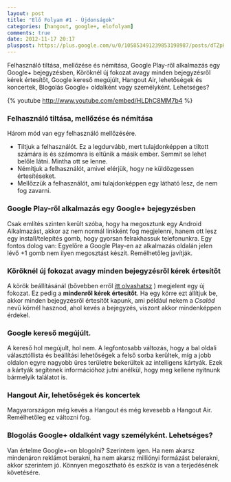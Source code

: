 ```yaml
---
layout: post
title: "Elő Folyam #1 - Újdonságok"
categories: [hangout, google+, elofolyam]
comments: true
date: 2012-11-17 20:17
pluspost: https://plus.google.com/u/0/105853491239853198987/posts/dTZpHLL4nWk
---
```


Felhasználó tiltása, mellőzése és némítása, Google Play-ről alkalmazás egy Google+
bejegyzésben, Köröknél új fokozat avagy minden bejegyzésről kérek értesítőt, Google kereső
megújúlt, Hangout Air, lehetőségek és koncertek, Blogolás Google+ oldalként vagy
személyként. Lehetséges?

<!--more-->

{% youtube http://www.youtube.com/embed/HLDhC8MM7b4 %}

### Felhasználó tiltása, mellőzése és némítása

Három mód van egy felhasználó mellőzésére.

* Tiltjuk a felhasználót. Ez a legdurvább, mert tulajdonképpen a tiltott számára is és számomra is eltűnik
a másik ember. Semmit se lehet belőle látni. Mintha ott se lenne.
* Némítjuk a felhasználót, amivel elérjük, hogy ne küldözgessen értesítéseket.
* Mellőzzük a felhasználót, ami tulajdonképpen egy látható lesz, de nem fog zavarni.

### Google Play-ről alkalmazás egy Google+ bejegyzésben

Csak említés szinten került szóba, hogy ha megosztunk egy Android Alkalmazást,
akkor az nem normál linkként fog megjelenni, hanem ott lesz egy install/telepítés gomb,
hogy gyorsan felrakhassuk telefonunkra. Egy fontos dolog van: Egyelőre a Google Play-en
az alkalmazás oldalán jelen lévő +1 gomb nem ilyen megosztást készít. Remélhetőleg javítják.

### Köröknél új fokozat avagy minden bejegyzésről kérek értesítőt

A körök beállításánál (bővebben erről [itt olvashatsz](/hogyan/2012/07/18/tl-zsfolt-a-folyamod/) )
megjelent egy új fokozat. Ez pedig a **mindenről kérek értesítőt**. Ha egy körre ezt állítjuk be,
akkor minden bejegyzésről értesítőt kapunk, ami például nekem a _Család_ nevű körnél hasznod, ahol
kevés a bejegyzés, viszont akkor mindenképpen érdekel.

### Google kereső megújúlt.

A kereső hol megújult, hol nem. A legfontosabb változás, hogy a bal oldali választóllista és beállítási
lehetőségek a felső sorba kerültek, míg a jobb oldalon egyre nagyobb üres területre bekerültek az
intelligens kártyák. Ezek a kártyák segítenek információhoz jutni anélkül, hogy meg kellene nyitnunk
bármelyik találatot is.

### Hangout Air, lehetőségek és koncertek

Magyarországon még kevés a Hangout és még kevesebb a Hangout Air. Remélhetőleg ez változni fog.

### Blogolás Google+ oldalként vagy személyként. Lehetséges?

Van értelme Google+-on blogolni? Szerintem igen. Ha nem akarsz mindenáron reklámot berakni, ha nem akarsz
milliónyi formázást belerakni, akkor szerintem jó. Könnyen megosztható és eszköz is van a terjedésének
követésére.